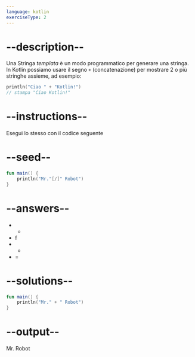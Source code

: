 ```yaml
---
language: kotlin
exerciseType: 2
---
```


# --description--
Una Stringa _templata_ è un modo programmatico per generare una stringa.
In Kotlin possiamo usare il segno `+` (concatenazione) per mostrare 2 o più stringhe assieme, ad esempio:
```kotlin
println("Ciao " + "Kotlin!")
// stampa "Ciao Kotlin!"
```

# --instructions--

Esegui lo stesso con il codice seguente

# --seed--

```kotlin
fun main() {
    println("Mr."[/]" Robot")
}
```

# --answers--

-  + 
- f
-  - 
- =

# --solutions--

```kotlin
fun main() {
    println("Mr." + " Robot")
}
```

# --output--

Mr. Robot
